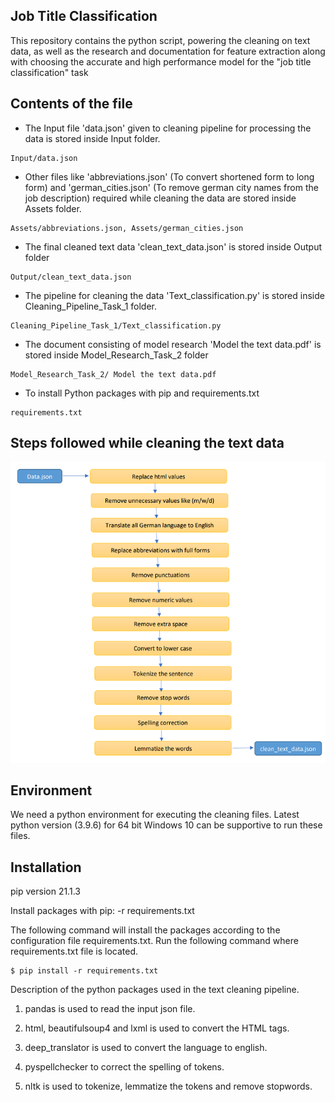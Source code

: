 
## Job Title Classification

This repository contains the python script, powering the cleaning on text data, as well as the research and documentation for feature extraction along with choosing the accurate and high performance model for the "job title classification" task

## Contents of the file

- The Input file 'data.json' given to cleaning pipeline for processing the data is stored inside Input folder.
```
Input/data.json
```
- Other files like 'abbreviations.json' (To convert shortened form to long form) and 'german_cities.json' (To remove german city names from the job description) required while cleaning the data are stored inside Assets folder.
```
Assets/abbreviations.json, Assets/german_cities.json
```
- The final cleaned text data 'clean_text_data.json' is stored inside Output folder
```
Output/clean_text_data.json
```
- The pipeline for cleaning the data 'Text_classification.py' is stored inside Cleaning_Pipeline_Task_1 folder.
```
Cleaning_Pipeline_Task_1/Text_classification.py
```
- The document consisting of model research 'Model the text data.pdf' is stored inside Model_Research_Task_2 folder
```
Model_Research_Task_2/ Model the text data.pdf
```
- To install Python packages with pip and requirements.txt
```
requirements.txt
```

## Steps followed while cleaning the text data

![alt text](https://github.com/KirtiRasal/Instaffo-Job-Title-Classification-Project/blob/main/Images/cleaning%20pipeline%20image.png?raw=true)

## Environment

We need a python environment for executing the cleaning files. Latest python version (3.9.6) for 64 bit Windows 10 can be supportive to run these files.

## Installation

pip version 21.1.3

Install packages with pip: -r requirements.txt

The following command will install the packages according to the configuration file requirements.txt. 
Run the following command where requirements.txt file is located.
```
$ pip install -r requirements.txt
```

Description of the python packages used in the text cleaning pipeline.

1. pandas is used to read the input json file.

2. html, beautifulsoup4 and lxml is used to convert the HTML tags.

3. deep_translator is used to convert the language to english.

4. pyspellchecker to correct the spelling of tokens.

5. nltk is used to tokenize, lemmatize the tokens and remove stopwords.


